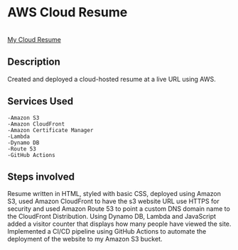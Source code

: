 <h1>AWS Cloud Resume </h1>

<br /> <a href="https://resume.awchanna.com">My Cloud Resume</a>
<br />

<h2>Description </h2>

Created and deployed a cloud-hosted resume at a live URL using AWS.<br />

 
<h2>Services Used</h2>

    -Amazon S3
    -Amazon CloudFront
    -Amazon Certificate Manager
    -Lambda
    -Dynamo DB
    -Route 53
    -GitHub Actions

<h2>Steps involved </h2>

Resume written in HTML, styled with basic CSS, deployed using Amazon S3, used Amazon CloudFront to have the s3 website URL use HTTPS for security and used Amazon Route 53 to point a custom DNS domain name to the CloudFront Distribution. Using Dynamo DB, Lambda and JavaScript added a visitor counter that displays how many people have viewed the site. Implemented a CI/CD pipeline using GitHub Actions to automate the deployment of the website to my Amazon S3 bucket.  







 

 


